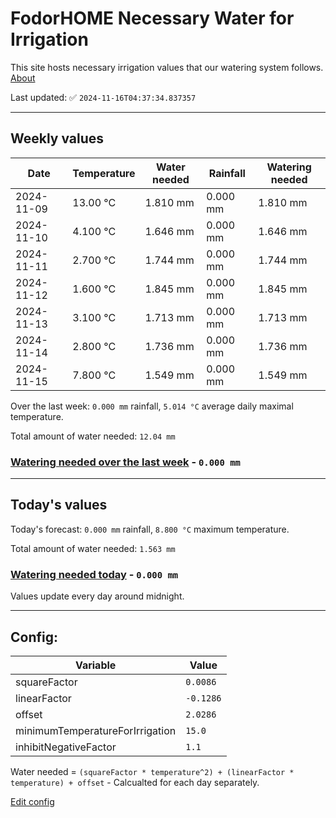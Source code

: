 # FodorHOME Necessary Water for Irrigation

This site hosts necessary irrigation values that our watering system follows. [About](https://github.com/redyau/irrigation)

Last updated: ✅ `2024-11-16T04:37:34.837357`

---

## Weekly values

| Date | Temperature | Water needed | Rainfall | Watering needed |
|-----|-----|-----|-----|-----|
| 2024-11-09 | 13.00 °C | 1.810 mm | 0.000 mm | 1.810 mm |
| 2024-11-10 | 4.100 °C | 1.646 mm | 0.000 mm | 1.646 mm |
| 2024-11-11 | 2.700 °C | 1.744 mm | 0.000 mm | 1.744 mm |
| 2024-11-12 | 1.600 °C | 1.845 mm | 0.000 mm | 1.845 mm |
| 2024-11-13 | 3.100 °C | 1.713 mm | 0.000 mm | 1.713 mm |
| 2024-11-14 | 2.800 °C | 1.736 mm | 0.000 mm | 1.736 mm |
| 2024-11-15 | 7.800 °C | 1.549 mm | 0.000 mm | 1.549 mm |


Over the last week: `0.000 mm` rainfall, `5.014 °C` average daily maximal temperature.

Total amount of water needed: `12.04 mm`

### [Watering needed over the last week](lastweek.txt) - `0.000 mm`

---

## Today's values

Today's forecast: `0.000 mm` rainfall, `8.800 °C` maximum temperature.

Total amount of water needed: `1.563 mm`

### [Watering needed today](today.txt) - `0.000 mm`

Values update every day around midnight.

---

## Config:

| Variable | Value |
|-----|-----|
| squareFactor | `0.0086` |
| linearFactor | `-0.1286` |
| offset | `2.0286` |
| minimumTemperatureForIrrigation | `15.0` |
| inhibitNegativeFactor | `1.1` |

Water needed = `(squareFactor * temperature^2) + (linearFactor * temperature) + offset` - Calcualted for each day separately.

[Edit config](https://github.com/RedyAu/irrigation/edit/main/config.json)
